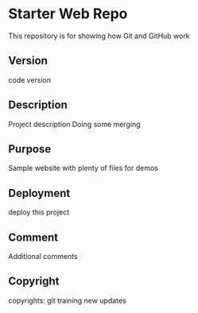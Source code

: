 # Starter Web Repo

This repository is for showing how Git and GitHub work

## Version

code version

## Description

Project description
Doing some merging

## Purpose

Sample website with plenty of files for demos

## Deployment

deploy this project

## Comment

Additional comments

## Copyright

copyrights: git training
new updates

